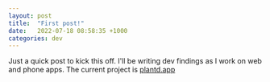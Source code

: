 ```yaml
---
layout: post
title:  "First post!"
date:   2022-07-18 08:58:35 +1000
categories: dev
---
```

Just a quick post to kick this off. I'll be writing dev findings as I work on web and phone apps. The current project is [plantd.app](https://plantd.app)